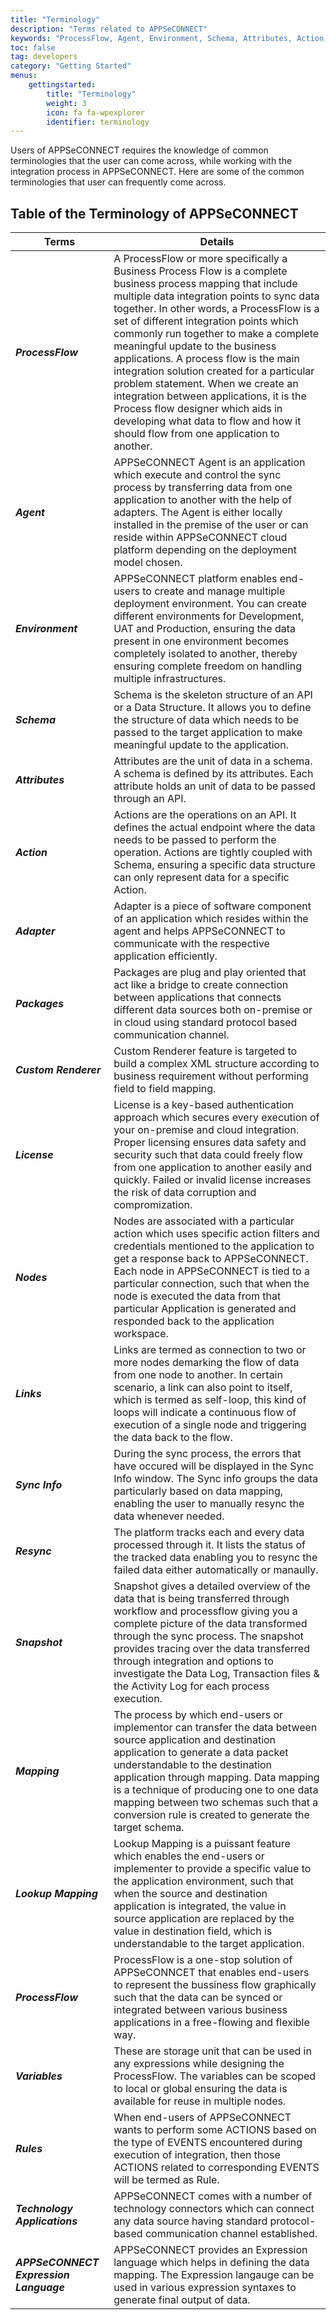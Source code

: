 ```yaml
---
title: "Terminology"
description: "Terms related to APPSeCONNECT"
keywords: "ProcessFlow, Agent, Environment, Schema, Attributes, Action, Adapter, Packages, Custom Renderer, License, Nodes, Links, Sync Info, Resync, Snapshot, Mapping, Lookup Mapping, Variables, Rules,Technology Application, Expresssion Language"
toc: false
tag: developers
category: "Getting Started"
menus: 
    gettingstarted:
        title: "Terminology"
        weight: 3
        icon: fa fa-wpexplorer
        identifier: terminology
---
```


Users of APPSeCONNECT requires the knowledge of common terminologies that the user can come across, while working with the 
integration process in APPSeCONNECT. Here are some of the common terminologies that user can frequently come across.

## Table of the Terminology of APPSeCONNECT

|Terms|Details|
|---|---|
|***ProcessFlow***|A ProcessFlow or more specifically a Business Process Flow is a complete business process mapping that include multiple data integration points to sync data together. In other words, a ProcessFlow is a set of different integration points which commonly run together to make a complete meaningful update to the business applications. A process flow is the main integration solution created for a particular problem statement. When we create an integration between applications, it is the Process flow designer which aids in developing what data to flow and how it should flow from one application to another.|
|***Agent***|APPSeCONNECT Agent is an application which execute and control the sync process by transferring data from one application to another with the help of adapters. The Agent is either locally installed in the premise of the user or can reside within APPSeCONNECT cloud platform depending on the deployment model chosen.|
|***Environment***|APPSeCONNECT platform enables end-users to create and manage multiple deployment environment. You can create different environments for Development, UAT and Production, ensuring the data present in one environment becomes completely isolated to another, thereby ensuring complete freedom on handling multiple infrastructures.|
|***Schema***|Schema is the skeleton structure of an API or a Data Structure. It allows you to define the structure of data which needs to be passed to the target application to make meaningful update to the application.|
|***Attributes***|Attributes are the unit of data in a schema. A schema is defined by its attributes. Each attribute holds an unit of data to be passed through an API.|
|***Action***|Actions are the operations on an API. It defines the actual endpoint where the data needs to be passed to perform the operation. Actions are tightly coupled with Schema, ensuring a specific data structure can only represent data for a specific Action.|
|***Adapter***|Adapter is a piece of software component of an application which resides within the agent and helps APPSeCONNECT to communicate with the respective application efficiently.|
|***Packages***|Packages are plug and play oriented that act like a bridge to create connection between applications that connects different data sources both on-premise or in cloud using standard protocol based communication channel.|
|***Custom Renderer***|Custom Renderer feature is targeted to build a complex XML structure according to business requirement without performing field to field mapping.|
|***License***|License is a key-based authentication approach which secures every execution of your on-premise and cloud integration. Proper licensing ensures data safety and security such that data could freely flow from one application to another easily and quickly. Failed or invalid license increases the risk of data corruption and compromization.|
|***Nodes***|Nodes are associated with a particular action which uses specific action filters and credentials mentioned to the application to get a response back to APPSeCONNECT. Each node in APPSeCONNECT is tied to a particular connection, such that when the node is executed the data from that particular Application is generated and responded back to the application workspace.|
|***Links***|Links are termed as connection to two or more nodes demarking the flow of data from one node to another. In certain scenario, a link can also point to itself, which is termed as self-loop, this kind of loops will indicate a continuous flow of execution of a single node and triggering the data back to the flow.|
|***Sync Info***|During the sync process, the errors that have occured will be displayed in the Sync Info window. The Sync info groups the data particularly based on data mapping, enabling the user to manually resync the data whenever needed.|
|***Resync***|The platform tracks each and every data processed through it. It lists the status of the tracked data enabling you to resync the failed data either automatically or manaully.|
|***Snapshot***|Snapshot gives a detailed overview of the data that is being transferred through workflow and processflow giving you a complete picture of the data transformed through the sync process. The snapshot provides tracing over the data transferred through integration and options to investigate the Data Log, Transaction files & the Activity Log for each process execution.|
|***Mapping***|The process by which end-users or implementor can transfer the data between source application and destination application to generate a data packet understandable to the destination application through mapping. Data mapping is a technique of producing one to one data mapping between two schemas such that a conversion rule is created to generate the target schema.|
|***Lookup Mapping***|Lookup Mapping is a puissant feature which enables the end-users or implementer to provide a specific value to the application environment, such that when the source and destination application is integrated, the value in source application are replaced by the value in destination field, which is understandable to the target application.|
|***ProcessFlow***|ProcessFlow is a one-stop solution of APPSeCONNCET that enables end-users to represent the bussiness flow graphically such that the data can be synced or integrated between various business applications in a free-flowing and flexible way.|
|***Variables***|These are storage unit that can be used in any expressions while designing the ProcessFlow. The variables can be scoped to local or global ensuring the data is available for reuse in multiple nodes.|
|***Rules***|When end-users of APPSeCONNECT wants to perform some ACTIONS based on the type of EVENTS encountered during execution of integration, then those ACTIONS related to corresponding EVENTS will be termed as Rule.|
|***Technology Applications***|APPSeCONNECT comes with a number of technology connectors which can connect any data source having standard protocol-based communication channel established.|
|***APPSeCONNECT Expression Language***|APPSeCONNECT provides an Expression language which helps in defining the data mapping. The Expression langauge can be used in various expression syntaxes to generate final output of data.|